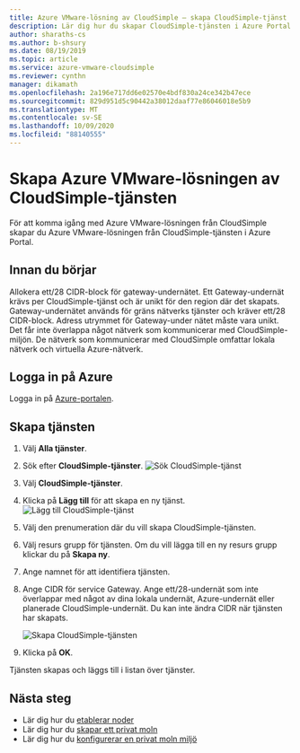 ```yaml
---
title: Azure VMware-lösning av CloudSimple – skapa CloudSimple-tjänst
description: Lär dig hur du skapar CloudSimple-tjänsten i Azure Portal. Granska obligatorisk konfiguration innan du börjar.
author: sharaths-cs
ms.author: b-shsury
ms.date: 08/19/2019
ms.topic: article
ms.service: azure-vmware-cloudsimple
ms.reviewer: cynthn
manager: dikamath
ms.openlocfilehash: 2a196e717dd6e02570e4bdf830a24ce342b47ece
ms.sourcegitcommit: 829d951d5c90442a38012daaf77e86046018e5b9
ms.translationtype: MT
ms.contentlocale: sv-SE
ms.lasthandoff: 10/09/2020
ms.locfileid: "88140555"
---
```

# <a name="create-the-azure-vmware-solution-by-cloudsimple-service"></a>Skapa Azure VMware-lösningen av CloudSimple-tjänsten

För att komma igång med Azure VMware-lösningen från CloudSimple skapar du Azure VMware-lösningen från CloudSimple-tjänsten i Azure Portal.

## <a name="before-you-begin"></a>Innan du börjar

Allokera ett/28 CIDR-block för gateway-undernätet. Ett Gateway-undernät krävs per CloudSimple-tjänst och är unikt för den region där det skapats. Gateway-undernätet används för gräns nätverks tjänster och kräver ett/28 CIDR-block. Adress utrymmet för Gateway-under nätet måste vara unikt. Det får inte överlappa något nätverk som kommunicerar med CloudSimple-miljön. De nätverk som kommunicerar med CloudSimple omfattar lokala nätverk och virtuella Azure-nätverk.

## <a name="sign-in-to-azure"></a>Logga in på Azure

Logga in på [Azure-portalen](https://portal.azure.com).

## <a name="create-the-service"></a>Skapa tjänsten

1. Välj **Alla tjänster**.
2. Sök efter **CloudSimple-tjänster**.
    ![Sök CloudSimple-tjänst](media/create-cloudsimple-service-search.png)
3. Välj **CloudSimple-tjänster**.
4. Klicka på **Lägg till** för att skapa en ny tjänst.
    ![Lägg till CloudSimple-tjänst](media/create-cloudsimple-service-add.png)
5. Välj den prenumeration där du vill skapa CloudSimple-tjänsten.
6. Välj resurs grupp för tjänsten. Om du vill lägga till en ny resurs grupp klickar du på **Skapa ny**.
7. Ange namnet för att identifiera tjänsten.
8. Ange CIDR för service Gateway. Ange ett/28-undernät som inte överlappar med något av dina lokala undernät, Azure-undernät eller planerade CloudSimple-undernät. Du kan inte ändra CIDR när tjänsten har skapats.

    ![Skapa CloudSimple-tjänsten](media/create-cloudsimple-service.png)
9. Klicka på **OK**.

Tjänsten skapas och läggs till i listan över tjänster.

## <a name="next-steps"></a>Nästa steg

* Lär dig hur du [etablerar noder](create-nodes.md)
* Lär dig hur du [skapar ett privat moln](create-private-cloud.md)
* Lär dig hur du [konfigurerar en privat moln miljö](quickstart-create-private-cloud.md)
